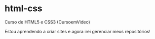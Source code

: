 # html-css
 Curso de HTML5 e CSS3 (CursoemVideo)

Estou aprendendo a criar sites e agora irei gerenciar meus repositórios!